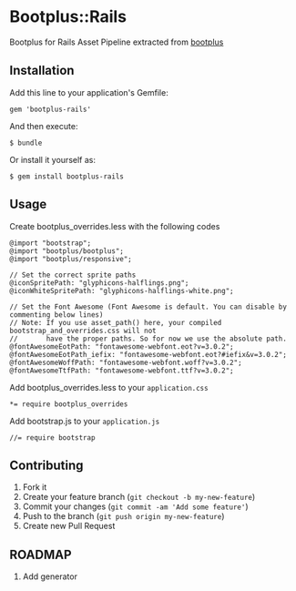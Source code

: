 # Bootplus::Rails

Bootplus for Rails Asset Pipeline extracted from [bootplus](https://github.com/aozora/bootplus)

## Installation

Add this line to your application's Gemfile:

    gem 'bootplus-rails'

And then execute:

    $ bundle

Or install it yourself as:

    $ gem install bootplus-rails

## Usage

Create bootplus_overrides.less with the following codes

    @import "bootstrap";
    @import "bootplus/bootplus";
    @import "bootplus/responsive";

    // Set the correct sprite paths
    @iconSpritePath: "glyphicons-halflings.png";
    @iconWhiteSpritePath: "glyphicons-halflings-white.png";

    // Set the Font Awesome (Font Awesome is default. You can disable by commenting below lines)
    // Note: If you use asset_path() here, your compiled bootstrap_and_overrides.css will not
    //       have the proper paths. So for now we use the absolute path.
    @fontAwesomeEotPath: "fontawesome-webfont.eot?v=3.0.2";
    @fontAwesomeEotPath_iefix: "fontawesome-webfont.eot?#iefix&v=3.0.2";
    @fontAwesomeWoffPath: "fontawesome-webfont.woff?v=3.0.2";
    @fontAwesomeTtfPath: "fontawesome-webfont.ttf?v=3.0.2";

Add bootplus_overrides.less to your `application.css`

    *= require bootplus_overrides

Add bootstrap.js to your `application.js`
    
    //= require bootstrap

## Contributing

1. Fork it
2. Create your feature branch (`git checkout -b my-new-feature`)
3. Commit your changes (`git commit -am 'Add some feature'`)
4. Push to the branch (`git push origin my-new-feature`)
5. Create new Pull Request

## ROADMAP

1. Add generator
